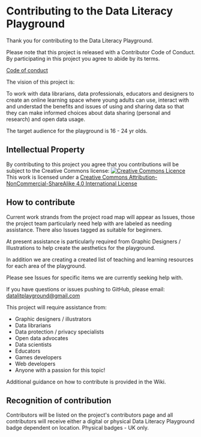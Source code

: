 # Contributing to the Data Literacy Playground

Thank you for contributing to the Data Literacy Playground.

Please note that this project is released with a Contributor Code of Conduct. 
By participating in this project you agree to abide by its terms.

[Code of conduct](code-of-conduct.md)

The vision of this project is: 

To work with data librarians, data professionals, educators and designers to create an online learning space where young adults can use, 
interact with and understad the benefits and issues of using and sharing data so that they can make informed choices 
about data sharing (personal and research) and open data usage. 

The target audience for the playground is 16 - 24 yr olds.

## Intellectual Property

By contributing to this project you agree that you contributions will be subject to the Creative Commons license:
<a rel="license" href="http://creativecommons.org/licenses/by-nc-sa/4.0/"><img alt="Creative Commons Licence" style="border-width:0" src="https://i.creativecommons.org/l/by-nc-sa/4.0/88x31.png" /></a><br />This work is licensed under a <a rel="license" href="http://creativecommons.org/licenses/by-nc-sa/4.0/">Creative Commons Attribution-NonCommercial-ShareAlike 4.0 International License</a>

## How to contribute

Current work strands from the project road map will appear as Issues, those the project team particularly need help with are labeled as needing assistance. There also Issues tagged as suitable for beginners.

At present assistance is particularly required from Graphic Designers / Illustrations to help create the aesthetics for the playground.

In addition we are creating a created list of teaching and learning resources for each area of the playground.

Please see Issues for specific items we are currently seeking help with.

If you have questions or issues pushing to GitHub, please email: datalitplayground@gmail.com

This project will require assistance from:
- Graphic designers / illustrators
- Data librarians
- Data protection / privacy specialists
- Open data advocates
- Data scientists
- Educators
- Games developers
- Web developers
- Anyone with a passion for this topic!

Additional guidance on how to contribute is provided in the Wiki.

## Recognition of contribution

Contributors will be listed on the project's contributors page and all contributors will receive either a digital or physical Data Literacy Playground badge dependent on location. Physical badges - UK only. 
